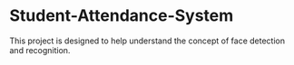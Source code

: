 # Student-Attendance-System
This project is designed to help understand the concept of face detection and recognition.
